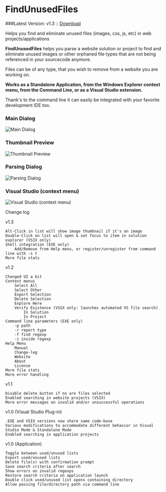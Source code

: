 # FindUnusedFiles

###Latest Version: v1.3 :: [Download](https://github.com/itechnology/FindUnusedFiles/tree/master/dist)

Helps you find and eliminate unused files (images, css, js, etc) in web projects/applications

__FindUnusedFiles__ helps you parse a website solution or project to find and eliminate unused images or other orphaned file types that are not being referenced in your sourcecode anymore.

Files can be of any type, that you wish to remove from a website you are working on.

__Works as a Standalone Application, from the Windows Explorer context menu, from the Command Line, or as a Visual Studio extension.__


Thank's to the command line it can easily be integrated with your favorite development IDE too.

### Main Dialog
![Main Dialog](http://itechnology.github.io/FindUnusedFiles/media/findunusedfiles.png)


### Thumbnail Preview
![Thumbnail Preview](http://itechnology.github.io/FindUnusedFiles/media/findunusedfiles-thumb.png)

### Parsing Dialog

![Parsing Dialog](http://itechnology.github.io/FindUnusedFiles/media/findunusedfiles-parse.png)

### Visual Studio (context menu)

![Visual Studio (context menu)](http://itechnology.github.io/FindUnusedFiles/media/findunusedfiles-vs.png)


Change log

v1.3

    Alt-Click in list will show image thumbnail if it's an image
    Double-Click on list will open & set focus to item in solution explorer (VSIX only)
    Shell integration (EXE only)
        Add/Remove from Help menu, or register/unregister from command line with -s t 
    More file stats 


v1.2

    Changed UI a bit
    Context menus
        Select All
        Select Other
        Export Selection
        Delete Selection
        Explore Here
        Verify Existence (VSIX only: launches automated VS file search)
            In Solution
            In Project 
    Command line parameters (EXE only)
        -p path
        -r report type
        -f find regexp
        -i inside regexp 
    Help Menu
        Manual
        Change-log
        Website
        About
        License 
    More file stats
    More error handling 

v1.1

    Disable delete button if no are files selected
    Enabled searching in website projects (VSIX)
    More error messages on invalid and/or unsuccessful operations 


v1.0 (Visual Studio Plug-in)

    .EXE and VSIX versions now share same code-base
    Various modifications to accommodate different behavior in Visual Studio Mode & Standalone Mode
    Enabled searching in application projects 


v1.0 (Application)

    Toggle between used/unused lists
    Export used/unused lists
    Delete file(s) with confirmation prompt
    Save search criteria after search
    Show errors on invalid regexps
    Restore search criteria on application launch
    Double click used/unused list opens containing directory
    Allow passing file/directory path via command line 